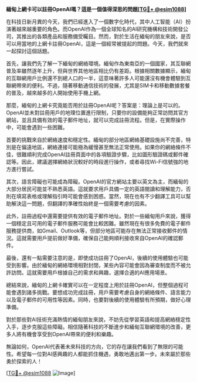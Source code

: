 **緬甸上網卡可以註冊OpenAI嗎？這是一個值得深思的問題[[TG💪+ @esim1088](https://t.me/s/esim1088)]**

在科技日新月異的今天，我們已經進入了一個數字化時代，其中人工智能（AI）扮演著越來越重要的角色。而OpenAI作為一個全球知名的AI研究機構和技術開發公司，其推出的各類產品和服務備受矚目。然而，對於生活在緬甸的朋友來說，是否可以用當地的上網卡註冊OpenAI，這是一個經常被提起的問題。今天，我們就來一起探討這個話題。

首先，讓我們先了解一下緬甸的網絡環境。緬甸作為東南亞的一個國家，其互聯網普及率雖然逐年上升，但與世界其他地區相比仍有差距。根據相關數據顯示，緬甸的互聯網用戶比例還不到總人口的一半，這意味著許多人可能還沒有機會體驗到互聯網帶來的便利。不過，隨著移動通信技術的發展，尤其是SIM卡和移動數據套餐的普及，越來越多的人開始使用手機上網。

那麼，緬甸的上網卡究竟能否用於註冊OpenAI呢？答案是：理論上是可以的。OpenAI並未對註冊用戶的地理位置進行限制，只要你的設備能夠正常訪問其官方網站，並且具備有效的電子郵件地址，就可以完成註冊流程。但是，在實際操作中，可能會遇到一些困難。

首要的挑戰來自於網絡速度和穩定性。緬甸的部分地區網絡基礎設施尚不完善，特別是在偏遠地區，網絡連接可能極為緩慢甚至無法正常使用。如果你的網絡條件不佳，很難順利完成OpenAI註冊頁面中的各項驗證步驟，比如圖形驗證碼或郵件確認等。因此，建議選擇網絡狀況較好的時段進行操作，或者尋找Wi-Fi信號強的地方進行嘗試。

其次，語言障礙也可能成為障礙。OpenAI的官方網站主要以英文為主，而緬甸的大部分居民可能並不熟悉英語。這就要求用戶具備一定的英語閱讀和理解能力，否則在填寫表格或理解指引時可能會感到困惑。當然，現在也有不少翻譯工具可以幫助解決這一問題，但翻譯的準確性始終是一個需要考慮的因素。

此外，註冊過程中還需要提供有效的電子郵件地址。對於一些緬甸用戶來說，獲得一個穩定且可用的電子郵件服務可能會比較困難。雖然現在有很多免費的電子郵件服務提供商，如Gmail、Outlook等，但部分地區可能存在無法正常接收郵件的情況。這就需要用戶提前做好準備，確保自己能夠順利接收來自OpenAI的確認郵件。

最後，還有一點需要注意的是，即使成功註冊了OpenAI，後續的使用體驗也可能受到影響。由於緬甸的網絡環境相對封閉，某些內容可能會因為審查制度而不被允許訪問。這就需要用戶根據自己的需求和興趣，選擇合適的AI應用場景。

總結來說，緬甸的上網卡確實可以在一定程度上用於註冊OpenAI，但整個過程可能會遇到諸多挑戰。要想成功完成註冊，用戶需要考慮自身的網絡條件、語言能力以及電子郵件的可用性等因素。同時，也要對後續的使用體驗有所預期，做好心理準備。

對於那些對AI技術充滿熱情的緬甸朋友來說，不妨先從學習英語和提高網絡穩定性入手，逐步克服這些障礙。相信隨著科技的不斷進步和緬甸互聯網環境的改善，更多人將有機會享受到OpenAI帶來的便利和樂趣。

無論如何，OpenAI代表著未來科技的方向，它的存在讓我們看到了無限的可能性。希望每一位對AI感興趣的人都能抓住機遇，勇敢地邁出第一步。未來屬於那些勇於探索的人！

[[TG💪+ @esim1088](https://t.me/s/esim1088) ![Image](https://i.postimg.cc/4NQfJmqS/Snipaste-2025-05-13-00-14-12.png)]
